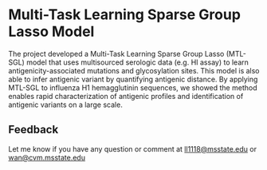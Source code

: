 # Multi-Task Learning Sparse Group Lasso Model
The project developed a Multi-Task Learning Sparse Group Lasso (MTL-SGL) model that uses multisourced serologic data (e.g. HI assay) to learn antigenicity-associated mutations and glycosylation sites. This model is also able to infer antigenic variant by quantifying antigenic distance. By applying MTL-SGL to influenza H1 hemagglutinin sequences, we showed the method enables rapid characterization of antigenic profiles and identification of antigenic variants on a large scale. 

## Feedback
Let me know if you have any question or comment at ll1118@msstate.edu or wan@cvm.msstate.edu
